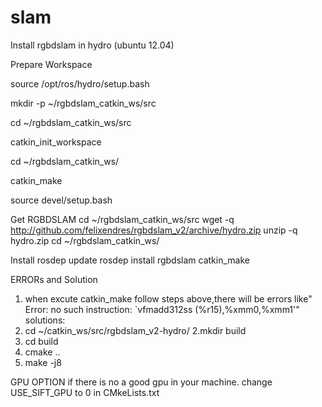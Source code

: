 slam
====

Install rgbdslam in hydro (ubuntu 12.04)

Prepare Workspace

source /opt/ros/hydro/setup.bash

mkdir -p ~/rgbdslam_catkin_ws/src

cd ~/rgbdslam_catkin_ws/src

catkin_init_workspace

cd ~/rgbdslam_catkin_ws/

catkin_make

source devel/setup.bash

Get RGBDSLAM
cd ~/rgbdslam_catkin_ws/src
wget -q http://github.com/felixendres/rgbdslam_v2/archive/hydro.zip
unzip -q hydro.zip
cd ~/rgbdslam_catkin_ws/

Install
rosdep update
rosdep install rgbdslam
catkin_make
 
ERRORs and Solution
1. when excute catkin_make follow steps above,there will be errors like" Error: no such instruction: `vfmadd312ss (%r15),%xmm0,%xmm1'"
solutions:
1. cd  ~/catkin_ws/src/rgbdslam_v2-hydro/
2.mkdir build
3. cd build
4. cmake ..
5. make -j8

GPU OPTION
if there is no a good gpu in your machine.
change USE_SIFT_GPU to 0 in CMkeLists.txt
